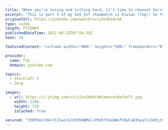 ```yaml
---
title: "When you’re losing and tilting hard, it’s time to channel Serral! | PiG vs Kiwian (Part 3) - SC2"
excerpt: "This is part 3 of my bo5 ZvT showmatch vs Kiwian (Top)! So far we've seen me struggle against BCs and tilt HARD in game 3. Can I make a comeback from 1-2 down in the series? -- 🐷 Second Channel for Learning StarCraft 2: https://www.youtube.com/c/PiGRandom 🐷 Third Channel for Daily Pro Casts: https://www.youtube.com/c/PiGCasts"
originalUrl: https://youtube.com/watch?v=ijko1Ke8r4A
type: video
length: PT35M6S
publishedDateTime: 2022-08-22T07:54:39Z
heat: 50

featuredContent: "<iframe width=\"800\" height=\"500\" frameborder=\"0\" src=\"https://www.youtube.com/embed/ijko1Ke8r4A\" allow=\"accelerometer; autoplay; encrypted-media; gyroscope; picture-in-picture\" allowfullscreen></iframe>"

provider:
  name: PiG
  domain: youtube.com

topics:
  - StarCraft 2
  - Zerg

images:
  - url: https://i.ytimg.com/vi/ijko1Ke8r4A/maxresdefault.jpg
    width: 1280
    height: 720
    isCached: true

secured: "33RPXU/cU4+7CZvwz+GJd5P6RWMel/PRVh7tGaOWvf50yFaA3hya7+L9zRjrDGgyp9Z9KlgB50153bIAKDLNlwri8q7tSaCkyNWMRcUua4c7pmZ9puYMSE7RvlmnVsxkDIXyvlhQxVMZ0nE3kzsOzKOLzXA4+MFP9g9zr3HUbxaq1YkLLQ21jhvNx23X8SuzTveX5Uc1HNEQz37PJcmZbFvTSbwocNAJQdcB6Oj/fPbhFi4z/TalmmjqHDZpB+b1ue8iwNTfZFPAkeEZhEi87NtCphG4MGBsu0m4GZol7I72FeMKSA1V/qlG0HvYbdeOJE8WjpAoMNaUnVhilG9caFzblvEZbs638Bb0stAhJw0hMKPS3MKcYFrhBzLVp6qaaVLhcZOl8AuKifXf92smT6ro+pTm+TOX5mEGvWL9igA=;IyPFYLdtHbVVpdeWaKpEwQ=="
---
```


